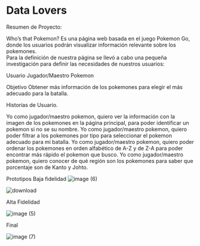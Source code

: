 # Data Lovers

Resumen de Proyecto: 

Who’s that Pokemon? Es una página web basada en el juego Pokemon Go, donde los usuarios podrán visualizar información relevante sobre los pokemones.  
Para la definición de nuestra página se llevó a cabo una pequeña investigación para definir las necesidades de nuestros usuarios:

Usuario
Jugador/Maestro Pokemon

Objetivo
Obtener más información de los pokemones para elegir el más adecuado para la batalla.

Historias de Usuario.

Yo como jugador/maestro pokemon, quiero ver la información con la imagen de los pokemones en la página principal, para poder identificar un pokemon si no se su nombre.
Yo como jugador/maestro pokemon, quiero poder filtrar a los pokemones por tipo para seleccionar el pokemon adecuado para mi batalla.
Yo como jugador/maestro pokemon, quiero poder ordenar los pokemones en orden alfabético de A-Z y de Z-A para poder encontrar más rápido el pokemon que busco.
Yo como jugador/maestro pokemon, quiero conocer de qué región son los pokemones para saber que porcentaje son de Kanto y Johto.

Prototipos
Baja fidelidad
 ![image (6)](https://user-images.githubusercontent.com/86276089/129266607-fb4fc920-750c-4d1f-9ff8-1d484b2427bf.png)
 
 ![download](https://user-images.githubusercontent.com/86276089/129266920-ae2b9a0b-7754-4328-9373-92ca9deca21f.jpg)


Alta Fidelidad


 ![image (5)](https://user-images.githubusercontent.com/86276089/129266238-92563c6d-7b01-4608-b82e-d2e39e838103.png)
 
 Final 
 
 ![image (7)](https://user-images.githubusercontent.com/86276089/129267388-b4b5f5b9-8f16-4d59-af54-16ef61971116.png)


 


